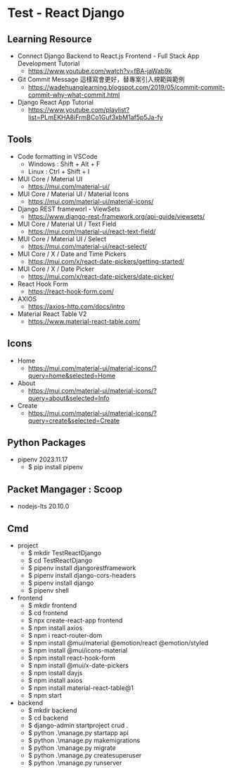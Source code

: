 # Test - React Django

## Learning Resource
- Connect Django Backend to React.js Frontend - Full Stack App Development Tutorial
  - https://www.youtube.com/watch?v=fBA-jaWab9k
- Git Commit Message 這樣寫會更好，替專案引入規範與範例
  - https://wadehuanglearning.blogspot.com/2019/05/commit-commit-commit-why-what-commit.html
- Django React App Tutorial
  - https://www.youtube.com/playlist?list=PLmEKHA8iFrmBCo1Guf3xbM1af5p5Ja-fy

## Tools
- Code formatting in VSCode
  - Windows : Shift + Alt + F
  - Linux : Ctrl + Shift + I
- MUI Core / Material UI
  - https://mui.com/material-ui/
- MUI Core / Material UI / Material Icons
  - https://mui.com/material-ui/material-icons/
- Django REST frameworl - ViewSets
  - https://www.django-rest-framework.org/api-guide/viewsets/
- MUI Core / Material UI / Text Field
  - https://mui.com/material-ui/react-text-field/
- MUI Core / Material UI / Select
  - https://mui.com/material-ui/react-select/
- MUI Core / X / Date and Time Pickers
  - https://mui.com/x/react-date-pickers/getting-started/
- MUI Core / X / Date Picker
  - https://mui.com/x/react-date-pickers/date-picker/
- React Hook Form
  - https://react-hook-form.com/
- AXIOS
  - https://axios-http.com/docs/intro
- Material React Table V2
  - https://www.material-react-table.com/

## Icons
- Home
  - https://mui.com/material-ui/material-icons/?query=home&selected=Home
- About
  - https://mui.com/material-ui/material-icons/?query=about&selected=Info
- Create
  - https://mui.com/material-ui/material-icons/?query=create&selected=Create

## Python Packages
- pipenv 2023.11.17
  - $ pip install pipenv

## Packet Mangager : Scoop
- nodejs-lts 20.10.0

## Cmd
- project
  - $ mkdir TestReactDjango
  - $ cd TestReactDjango
  - $ pipenv install djangorestframework
  - $ pipenv install django-cors-headers
  - $ pipenv install django
  - $ pipenv shell
- frontend
  - $ mkdir frontend
  - $ cd frontend
  - $ npx create-react-app frontend
  - $ npm install axios
  - $ npm i react-router-dom
  - $ npm install @mui/material @emotion/react @emotion/styled
  - $ npm install @mui/icons-material
  - $ npm install react-hook-form
  - $ npm install @mui/x-date-pickers
  - $ npm install dayjs
  - $ npm install axios
  - $ npm install material-react-table@1
  - $ npm start
- backend
  - $ mkdir backend
  - $ cd backend
  - $ django-admin startproject crud .
  - $ python .\manage.py startapp api
  - $ python .\manage.py makemigrations
  - $ python .\manage.py migrate
  - $ python .\manage.py createsuperuser
  - $ python .\manage.py runserver

